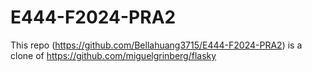 # E444-F2024-PRA2

This repo (https://github.com/Bellahuang3715/E444-F2024-PRA2) is a clone of
https://github.com/miguelgrinberg/flasky

